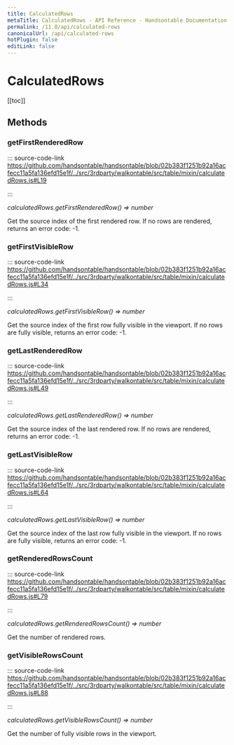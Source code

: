 ```yaml
---
title: CalculatedRows
metaTitle: CalculatedRows - API Reference - Handsontable Documentation
permalink: /11.0/api/calculated-rows
canonicalUrl: /api/calculated-rows
hotPlugin: false
editLink: false
---
```


# CalculatedRows

[[toc]]
## Methods

### getFirstRenderedRow
  
::: source-code-link https://github.com/handsontable/handsontable/blob/02b383f1251b92a16acfecc11a5fa136efd15e1f/../src/3rdparty/walkontable/src/table/mixin/calculatedRows.js#L19

:::

_calculatedRows.getFirstRenderedRow() ⇒ number_

Get the source index of the first rendered row. If no rows are rendered, returns an error code: -1.



### getFirstVisibleRow
  
::: source-code-link https://github.com/handsontable/handsontable/blob/02b383f1251b92a16acfecc11a5fa136efd15e1f/../src/3rdparty/walkontable/src/table/mixin/calculatedRows.js#L34

:::

_calculatedRows.getFirstVisibleRow() ⇒ number_

Get the source index of the first row fully visible in the viewport. If no rows are fully visible, returns an error code: -1.



### getLastRenderedRow
  
::: source-code-link https://github.com/handsontable/handsontable/blob/02b383f1251b92a16acfecc11a5fa136efd15e1f/../src/3rdparty/walkontable/src/table/mixin/calculatedRows.js#L49

:::

_calculatedRows.getLastRenderedRow() ⇒ number_

Get the source index of the last rendered row. If no rows are rendered, returns an error code: -1.



### getLastVisibleRow
  
::: source-code-link https://github.com/handsontable/handsontable/blob/02b383f1251b92a16acfecc11a5fa136efd15e1f/../src/3rdparty/walkontable/src/table/mixin/calculatedRows.js#L64

:::

_calculatedRows.getLastVisibleRow() ⇒ number_

Get the source index of the last row fully visible in the viewport. If no rows are fully visible, returns an error code: -1.



### getRenderedRowsCount
  
::: source-code-link https://github.com/handsontable/handsontable/blob/02b383f1251b92a16acfecc11a5fa136efd15e1f/../src/3rdparty/walkontable/src/table/mixin/calculatedRows.js#L79

:::

_calculatedRows.getRenderedRowsCount() ⇒ number_

Get the number of rendered rows.



### getVisibleRowsCount
  
::: source-code-link https://github.com/handsontable/handsontable/blob/02b383f1251b92a16acfecc11a5fa136efd15e1f/../src/3rdparty/walkontable/src/table/mixin/calculatedRows.js#L88

:::

_calculatedRows.getVisibleRowsCount() ⇒ number_

Get the number of fully visible rows in the viewport.


